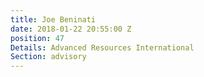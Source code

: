 ```yaml
---
title: Joe Beninati
date: 2018-01-22 20:55:00 Z
position: 47
Details: Advanced Resources International
Section: advisory
---
```


